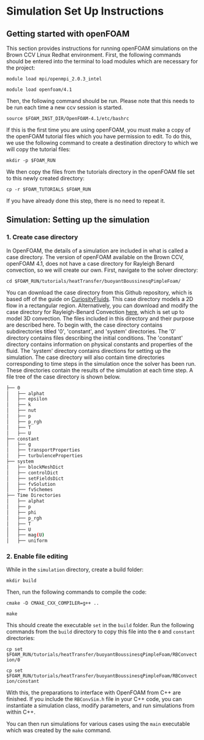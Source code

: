 # Simulation Set Up Instructions

## Getting started with openFOAM
This section provides instructions for running openFOAM simulations on the Brown CCV Linux Redhat environment. First, the following commands should be entered into the terminal to load modules which are necessary for the project:

`module load mpi/openmpi_2.0.3_intel`

`module load openfoam/4.1`

Then, the following command should be run. Please note that this needs to be run each time a new ccv session is started.

`source $FOAM_INST_DIR/OpenFOAM-4.1/etc/bashrc`

If this is the first time you are using openFOAM, you must make a copy of the openFOAM tutorial files which you have permission to edit. To do this, we use the following command to create a destination directory to which we will copy the tutorial files:

`mkdir -p $FOAM_RUN`

We then copy the files from the tutorials directory in the openFOAM file set to this newly created directory:

`cp -r $FOAM_TUTORIALS $FOAM_RUN`

If you have already done this step, there is no need to repeat it.

## Simulation: Setting up the simulation

### 1. Create case directory
In OpenFOAM, the details of a simulation are included in what is called a case directory. The version of openFOAM available on the Brown CCV, openFOAM 4.1, does not have a case directory for Rayleigh Benard convection, so we will create our own. First, navigate to the solver directory:

`cd $FOAM_RUN/tutorials/heatTransfer/buoyantBoussinesqPimpleFoam/`

You can download the case directory from this Github repository, which is based off of the guide on [CuriosityFluids](https://curiosityfluids.com/2017/06/12/rayleigh-benard-convection-using-buoyantboussinesqpimplefoam/). This case directory models a 2D flow in a rectangular region. Alternatively, you can download and modify the case directory for Rayleigh-Benard Convection [here](https://github.com/OpenFOAM/OpenFOAM-6/tree/master/tutorials/heatTransfer/buoyantBoussinesqPimpleFoam/BernardCells), which is set up to model 3D convection. The files included in this directory and their purpose are described here. To begin with, the case directory contains subdirectories titled '0', 'constant', and 'system' directories. The '0' directory contains files describing the initial conditions. The 'constant' directory contains information on physical constants and properties of the fluid. The 'system' directory contains directions for setting up the simulation. The case directory will also contain time directories corresponding to time steps in the simulation once the solver has been run. These directories contain the results of the simulation at each time step. A file tree of the case directory is shown below.

```bash
├── 0
│   ├── alphat
│   ├── epsilon
│   ├── k
│   ├── nut
│   ├── p
│   ├── p_rgh
│   ├── T
│   ├── U
├── constant
│   ├── g
│   ├── transportProperties
│   ├── turbulenceProperties
├── system
│   ├── blockMeshDict
│   ├── controlDict
│   ├── setFieldsDict
│   ├── fvSolution
│   ├── fvSchemes
├── Time Directories
│   ├── alphat
│   ├── p
│   ├── phi
│   ├── p_rgh
│   ├── T
│   ├── U
│   ├── mag(U)
│   ├── uniform
```

### 2. Enable file editing

While in the `simulation` directory, create a build folder:

`mkdir build`

Then, run the following commands to compile the code:

`cmake -D CMAkE_CXX_COMPILER=g++ ..`

`make`

This should create the executable `set` in the `build` folder. Run the following commands from the `build` directory to copy this file into the `0` and `constant` directories:

`cp set $FOAM_RUN/tutorials/heatTransfer/buoyantBoussinesqPimpleFoam/RBConvection/0`

`cp set $FOAM_RUN/tutorials/heatTransfer/buoyantBoussinesqPimpleFoam/RBConvection/constant`

With this, the preparations to interface with OpenFOAM from C++ are finished. If you include the `RBConvSim.h` file in your C++ code, you can instantiate a simulation class, modify parameters, and run simulations from within C++.

You can then run simulations for various cases using the `main` executable which was created by the `make` command.
